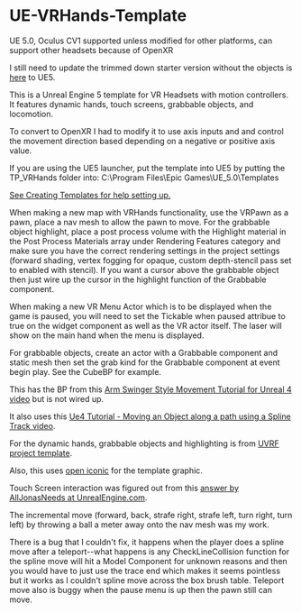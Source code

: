 # UE-VRHands-Template

UE 5.0, Oculus CV1 supported unless modified for other platforms, can support other headsets because of OpenXR


I still need to update the trimmed down starter version without the objects is <a href="https://github.com/DanielRBowen/UE4-VR-XPlatform-Menu" target="_blank">here</a> to UE5.

This is a Unreal Engine 5 template for VR Headsets with motion controllers. It features dynamic hands, touch screens, grabbable objects, and locomotion.

To convert to OpenXR I had to modify it to use axis inputs and and control the movement direction based depending on a negative or positive axis value.

If you are using the UE5 launcher, put the template into UE5 by putting the TP_VRHands folder into: 
C:\Program Files\Epic Games\UE_5.0\Templates

<a href="https://docs.unrealengine.com/en-US/Engine/Basics/Projects/CreatingTemplates" target="_blank">See Creating Templates for help setting up.</a>

When making a new map with VRHands functionality, use the VRPawn as a pawn, place a nav mesh to allow the pawn to move. For the grabbable object highlight, place a post process volume with the Highlight material in the Post Process Materials array under Rendering Features category and make sure you have the correct rendering settings in the project settings (forward shading, vertex fogging for opaque, custom depth-stencil pass set to enabled with stencil). If you want a cursor above the grabbable object then just wire up the cursor in the highlight function of the Grabbable component.

When making a new VR Menu Actor which is to be displayed when the game is paused, you will need to set the Tickable when paused attribue to true on the widget component as well as the VR actor itself. The laser will show on the main hand when the menu is displayed.

For grabbable objects, create an actor with a Grabbable component and static mesh then set the grab kind for the Grabbable component at event begin play. See the CubeBP for example.

This has the BP from this <a href="https://youtu.be/lMieSD_7nSg" target="_blank">Arm Swinger Style Movement Tutorial for Unreal 4 video</a> but is not wired up.

It also uses this <a href="https://youtu.be/bWXI91FdMtk" target="_blank">Ue4 Tutorial - Moving an Object along a path using a Spline Track video</a>.

For the dynamic hands, grabbable objects and highlighting is from <a href="https://forums.unrealengine.com/development-discussion/vr-ar-development/1381972-uvrf-handpresence-template-for-rift-vive-free-shooting-range-update-1-3-laser-interactions" target="_blank">UVRF project template</a>.

Also, this uses <a href="https://useiconic.com/icons/hand/" target="_blank">open iconic</a> for the template graphic.

Touch Screen interaction was figured out from this <a href="https://answers.unrealengine.com/questions/669917/vr-touch-screen-interaction.html" target="_blank">answer by AllJonasNeeds at UnrealEngine.com</a>.

The incremental move (forward, back, strafe right, strafe left, turn right, turn left) by throwing a ball a meter away onto the nav mesh was my work.

There is a bug that I couldn't fix, it happens when the player does a spline move after a teleport--what happens is any CheckLineCollision function for the spline move will hit a Model Component for unknown reasons and then you would have to just use the trace end which makes it seems pointless but it works as I couldn't spline move across the box brush table. Teleport move also is buggy when the pause menu is up then the pawn still can move.
